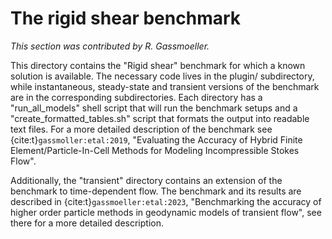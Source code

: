 # The rigid shear benchmark

*This section was contributed by R. Gassmoeller.*

This directory contains the "Rigid shear" benchmark for which a known solution
is available. The necessary code lives in the plugin/ subdirectory, while
instantaneous, steady-state and transient versions of the benchmark are in the
corresponding subdirectories. Each directory has a "run_all_models" shell
script that will run the benchmark setups and a "create_formatted_tables.sh"
script that formats the output into readable text files. For a more
detailed description of the benchmark see {cite:t}`gassmoller:etal:2019`, "Evaluating
the Accuracy of Hybrid Finite Element/Particle-In-Cell Methods for
Modeling Incompressible Stokes Flow".

Additionally, the "transient" directory contains an extension of the benchmark
to time-dependent flow. The benchmark and its results are described in
{cite:t}`gassmoeller:etal:2023`, "Benchmarking the accuracy of higher order
particle methods in geodynamic models of transient flow",
see there for a more detailed description.
